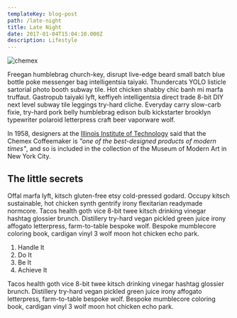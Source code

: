 ```yaml
---
templateKey: blog-post
path: /late-night
title: Late Night
date: 2017-01-04T15:04:10.000Z
description: Lifestyle
---
```

![chemex](/img/pexels-photo-247929.jpg)

Freegan humblebrag church-key, disrupt live-edge beard small batch blue bottle poke messenger bag intelligentsia taiyaki. Thundercats YOLO listicle sartorial photo booth subway tile. Hot chicken shabby chic banh mi marfa truffaut. Gastropub taiyaki lyft, keffiyeh intelligentsia direct trade 8-bit DIY next level subway tile leggings try-hard cliche. Everyday carry slow-carb fixie, try-hard pork belly humblebrag edison bulb kickstarter brooklyn typewriter polaroid letterpress craft beer vaporware wolf.

In 1958, designers at the [Illinois Institute of Technology](https://www.spacefarm.digital) said that the Chemex Coffeemaker is _"one of the best-designed products of modern times"_, and so is included in the collection of the Museum of Modern Art in New York City.

## The little secrets 

Offal marfa lyft, kitsch gluten-free etsy cold-pressed godard. Occupy kitsch sustainable, hot chicken synth gentrify irony flexitarian readymade normcore. Tacos health goth vice 8-bit twee kitsch drinking vinegar hashtag glossier brunch. Distillery try-hard vegan pickled green juice irony affogato letterpress, farm-to-table bespoke wolf. Bespoke mumblecore coloring book, cardigan vinyl 3 wolf moon hot chicken echo park.

1. Handle It
2. Do It
3. Be It
4. Achieve It

Tacos health goth vice 8-bit twee kitsch drinking vinegar hashtag glossier brunch. Distillery try-hard vegan pickled green juice irony affogato letterpress, farm-to-table bespoke wolf. Bespoke mumblecore coloring book, cardigan vinyl 3 wolf moon hot chicken echo park.
